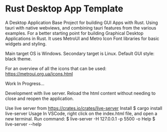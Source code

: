# Rust Desktop App Template
A Desktop Application Base Project for building GUI Apps with Rust.
Using tauri with native webviews, and combining tauri features from the various examples.
For a better starting point for building Graphical Desktop Applications in Rust.
It uses MetroUI and Metro Icon Font libraries for basic widgets and styling.

Main target OS is Windows. Secondary target is Linux. 
Default GUI style: black theme.

For an overview of all the icons that can be used: https://metroui.org.ua/icons.html

Work In Progress...




Development with live server.
Reload the html content without needing to close and reopen the application.

Use live server from https://crates.io/crates/live-server
Install
$ cargo install live-server
Usage
In VSCode, right click on the index.html file, and open a new terminal. Run command: $ live-server -H 127.0.0.1 -p 5500 -o
Help
$ live-server --help



